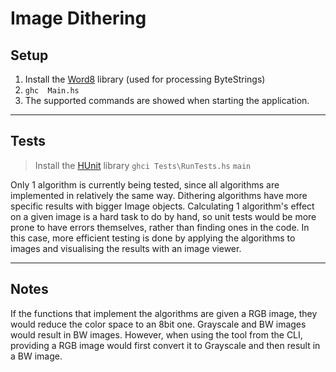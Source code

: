 # Image Dithering 
## Setup
1. Install the [Word8](https://hackage.haskell.org/package/word8-0.1.3) library (used for processing ByteStrings)
2. `ghc  Main.hs`
3. The supported commands are showed when starting the application.
---
## Tests
> Install the [HUnit](https://hackage.haskell.org/package/HUnit) library
> `ghci Tests\RunTests.hs`
> `main`

Only 1 algorithm is currently being tested, since all algorithms are implemented in relatively the same way. Dithering algorithms have more specific results with bigger Image objects. Calculating 1 algorithm's effect on a given image is a hard task to do by hand, so unit tests would be more prone to have errors themselves, rather than finding ones in the code. In this case, more efficient testing is done by applying the algorithms to images and visualising the results with an image viewer.

---
## Notes
If the functions that implement the algorithms are given a RGB image, they would reduce the color space to an 8bit one. Grayscale and BW images would result in BW images. However, when using the tool from the CLI, providing a RGB image would first convert it to Grayscale and then result in a BW image. 